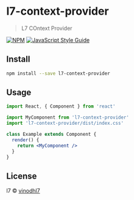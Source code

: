 # l7-context-provider

> L7 COntext Provider

[![NPM](https://img.shields.io/npm/v/l7-context-provider.svg)](https://www.npmjs.com/package/l7-context-provider) [![JavaScript Style Guide](https://img.shields.io/badge/code_style-standard-brightgreen.svg)](https://standardjs.com)

## Install

```bash
npm install --save l7-context-provider
```

## Usage

```jsx
import React, { Component } from 'react'

import MyComponent from 'l7-context-provider'
import 'l7-context-provider/dist/index.css'

class Example extends Component {
  render() {
    return <MyComponent />
  }
}
```

## License

l7 © [vinodhl7](https://github.com/vinodhl7)
